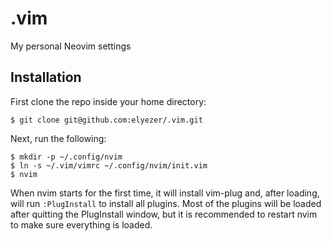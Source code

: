 .vim
====

My personal Neovim settings

Installation
------------

First clone the repo inside your home directory:

```console
$ git clone git@github.com:elyezer/.vim.git
```

Next, run the following:

```console
$ mkdir -p ~/.config/nvim
$ ln -s ~/.vim/vimrc ~/.config/nvim/init.vim
$ nvim
```

When nvim starts for the first time, it will install vim-plug and, after
loading, will run `:PlugInstall` to install all plugins. Most of the plugins
will be loaded after quitting the PlugInstall window, but it is recommended to
restart nvim to make sure everything is loaded.
